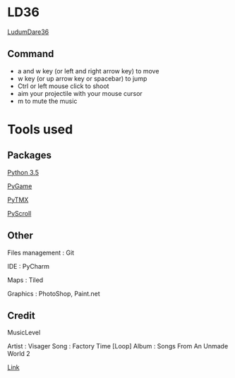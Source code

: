 # LD36

[LudumDare36](http://ludumdare.com/compo/)

## Command

- a and w key (or left and right arrow key) to move
- w key (or up arrow key or spacebar) to jump
- Ctrl or left mouse click to shoot
- aim your projectile with your mouse cursor
- m to mute the music


# Tools used

## Packages

[Python 3.5](https://www.python.org/)

[PyGame](http://www.pygame.org/download.shtml)

[PyTMX](http://pytmx.readthedocs.org/en/latest/)

[PyScroll](http://pygame.org/project-pyscroll-2892-.html)

## Other

Files management : Git

IDE : PyCharm

Maps : Tiled

Graphics : PhotoShop, Paint.net

## Credit 

MusicLevel

Artist : Visager
Song : Factory Time [Loop] 
Album : Songs From An Unmade World 2

[Link](http://freemusicarchive.org/music/Visager/Songs_From_An_Unmade_World_2/)
